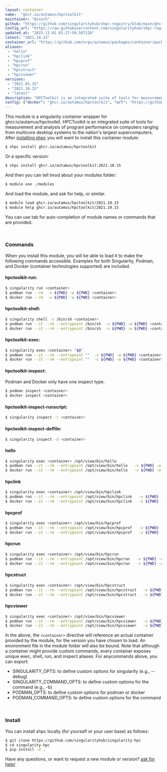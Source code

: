 ```yaml
---
layout: container
name:  "ghcr.io/autamus/hpctoolkit"
maintainer: "@vsoch"
github: "https://github.com/singularityhub/shpc-registry/blob/main/ghcr.io/autamus/hpctoolkit/container.yaml"
config_url: "https://raw.githubusercontent.com/singularityhub/shpc-registry/main/ghcr.io/autamus/hpctoolkit/container.yaml"
updated_at: "2023-11-01 02:27:59.587126"
latest: "2021.10.15"
container_url: "https://github.com/orgs/autamus/packages/container/package/hpctoolkit"
aliases:
 - "hello"
 - "hpclink"
 - "hpcprof"
 - "hpcrun"
 - "hpcstruct"
 - "hpcviewer"
versions:
 - "2021.05.15"
 - "2021.10.15"
 - "latest"
description: "HPCToolkit is an integrated suite of tools for measurement and analysis of program performance on computers ranging from multicore desktop systems to the nation's largest supercomputers."
config: {"docker": "ghcr.io/autamus/hpctoolkit", "url": "https://github.com/orgs/autamus/packages/container/package/hpctoolkit", "maintainer": "@vsoch", "description": "HPCToolkit is an integrated suite of tools for measurement and analysis of program performance on computers ranging from multicore desktop systems to the nation's largest supercomputers.", "latest": {"2021.10.15": "sha256:10863bac54a15aada73fc2bd399c993d610f6f1abd45a7ec0a1a9bb889a8cf18"}, "tags": {"2021.05.15": "sha256:c32cc6b317c9dbe3a216c8fe754c650ef9fd7dab74bc35d1739b21115b7aa446", "2021.10.15": "sha256:10863bac54a15aada73fc2bd399c993d610f6f1abd45a7ec0a1a9bb889a8cf18", "latest": "sha256:10863bac54a15aada73fc2bd399c993d610f6f1abd45a7ec0a1a9bb889a8cf18"}, "aliases": {"hello": "/opt/view/bin/hello", "hpclink": "/opt/view/bin/hpclink", "hpcprof": "/opt/view/bin/hpcprof", "hpcrun": "/opt/view/bin/hpcrun", "hpcstruct": "/opt/view/bin/hpcstruct", "hpcviewer": "/opt/view/bin/hpcviewer"}}
---
```


This module is a singularity container wrapper for ghcr.io/autamus/hpctoolkit.
HPCToolkit is an integrated suite of tools for measurement and analysis of program performance on computers ranging from multicore desktop systems to the nation's largest supercomputers.
After [installing shpc](#install) you will want to install this container module:


```bash
$ shpc install ghcr.io/autamus/hpctoolkit
```

Or a specific version:

```bash
$ shpc install ghcr.io/autamus/hpctoolkit:2021.10.15
```

And then you can tell lmod about your modules folder:

```bash
$ module use ./modules
```

And load the module, and ask for help, or similar.

```bash
$ module load ghcr.io/autamus/hpctoolkit/2021.10.15
$ module help ghcr.io/autamus/hpctoolkit/2021.10.15
```

You can use tab for auto-completion of module names or commands that are provided.

<br>

### Commands

When you install this module, you will be able to load it to make the following commands accessible.
Examples for both Singularity, Podman, and Docker (container technologies supported) are included.

#### hpctoolkit-run:

```bash
$ singularity run <container>
$ podman run --rm  -v ${PWD} -w ${PWD} <container>
$ docker run --rm  -v ${PWD} -w ${PWD} <container>
```

#### hpctoolkit-shell:

```bash
$ singularity shell -s /bin/sh <container>
$ podman run --it --rm --entrypoint /bin/sh  -v ${PWD} -w ${PWD} <container>
$ docker run --it --rm --entrypoint /bin/sh  -v ${PWD} -w ${PWD} <container>
```

#### hpctoolkit-exec:

```bash
$ singularity exec <container> "$@"
$ podman run --it --rm --entrypoint ""  -v ${PWD} -w ${PWD} <container> "$@"
$ docker run --it --rm --entrypoint ""  -v ${PWD} -w ${PWD} <container> "$@"
```

#### hpctoolkit-inspect:

Podman and Docker only have one inspect type.

```bash
$ podman inspect <container>
$ docker inspect <container>
```

#### hpctoolkit-inspect-runscript:

```bash
$ singularity inspect -r <container>
```

#### hpctoolkit-inspect-deffile:

```bash
$ singularity inspect -d <container>
```


#### hello

```bash
$ singularity exec <container> /opt/view/bin/hello
$ podman run --it --rm --entrypoint /opt/view/bin/hello   -v ${PWD} -w ${PWD} <container> -c " $@"
$ docker run --it --rm --entrypoint /opt/view/bin/hello   -v ${PWD} -w ${PWD} <container> -c " $@"
```


#### hpclink

```bash
$ singularity exec <container> /opt/view/bin/hpclink
$ podman run --it --rm --entrypoint /opt/view/bin/hpclink   -v ${PWD} -w ${PWD} <container> -c " $@"
$ docker run --it --rm --entrypoint /opt/view/bin/hpclink   -v ${PWD} -w ${PWD} <container> -c " $@"
```


#### hpcprof

```bash
$ singularity exec <container> /opt/view/bin/hpcprof
$ podman run --it --rm --entrypoint /opt/view/bin/hpcprof   -v ${PWD} -w ${PWD} <container> -c " $@"
$ docker run --it --rm --entrypoint /opt/view/bin/hpcprof   -v ${PWD} -w ${PWD} <container> -c " $@"
```


#### hpcrun

```bash
$ singularity exec <container> /opt/view/bin/hpcrun
$ podman run --it --rm --entrypoint /opt/view/bin/hpcrun   -v ${PWD} -w ${PWD} <container> -c " $@"
$ docker run --it --rm --entrypoint /opt/view/bin/hpcrun   -v ${PWD} -w ${PWD} <container> -c " $@"
```


#### hpcstruct

```bash
$ singularity exec <container> /opt/view/bin/hpcstruct
$ podman run --it --rm --entrypoint /opt/view/bin/hpcstruct   -v ${PWD} -w ${PWD} <container> -c " $@"
$ docker run --it --rm --entrypoint /opt/view/bin/hpcstruct   -v ${PWD} -w ${PWD} <container> -c " $@"
```


#### hpcviewer

```bash
$ singularity exec <container> /opt/view/bin/hpcviewer
$ podman run --it --rm --entrypoint /opt/view/bin/hpcviewer   -v ${PWD} -w ${PWD} <container> -c " $@"
$ docker run --it --rm --entrypoint /opt/view/bin/hpcviewer   -v ${PWD} -w ${PWD} <container> -c " $@"
```



In the above, the `<container>` directive will reference an actual container provided
by the module, for the version you have chosen to load. An environment file in the
module folder will also be bound. Note that although a container
might provide custom commands, every container exposes unique exec, shell, run, and
inspect aliases. For anycommands above, you can export:

 - SINGULARITY_OPTS: to define custom options for singularity (e.g., --debug)
 - SINGULARITY_COMMAND_OPTS: to define custom options for the command (e.g., -b)
 - PODMAN_OPTS: to define custom options for podman or docker
 - PODMAN_COMMAND_OPTS: to define custom options for the command

<br>

### Install

You can install shpc locally (for yourself or your user base) as follows:

```bash
$ git clone https://github.com/singularityhub/singularity-hpc
$ cd singularity-hpc
$ pip install -e .
```

Have any questions, or want to request a new module or version? [ask for help!](https://github.com/singularityhub/singularity-hpc/issues)